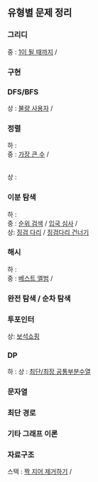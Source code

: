 ## 유형별 문제 정리 

### 그리디 
중 : [1이 될 때까지](https://vida0822.github.io/%EC%95%8C%EA%B3%A0%EB%A6%AC%EC%A6%98/Algorithm_1%EC%9D%B4-%EB%90%A0-%EB%95%8C%EA%B9%8C%EC%A7%80/) / 

### 구현 

### DFS/BFS 
상 : [불량 사용자](https://wry-decade-11f.notion.site/b71fc2613af846baa2abf95f12a29bbb?pvs=4) / 

### 정렬 
하 : 
<br>
중 : [가장 큰 수](https://vida0822.github.io/%EC%95%8C%EA%B3%A0%EB%A6%AC%EC%A6%98/Algorithm_%EC%A7%81%EC%A0%91-%EA%B8%B0%EC%A4%80-%EC%A0%95%ED%95%B4%EC%84%9C-%EC%A0%95%EB%A0%AC/) / 
    
<br> 
상 : 

### 이분 탐색 
하 : 
<br>
중 : [순위 검색](https://vida0822.github.io/%EC%95%8C%EA%B3%A0%EB%A6%AC%EC%A6%98/Algorithm_%EC%9E%90%EB%B0%94%EB%A1%9C%EC%BF%BC%EB%A6%AC%EA%B5%AC%ED%98%84%ED%95%98%EA%B8%B0/) / 
     [입국 심사](https://vida0822.github.io/%EC%95%8C%EA%B3%A0%EB%A6%AC%EC%A6%98/Algorithm_%EC%9E%85%EA%B5%AD%EC%8B%AC%EC%82%AC/) / 
<br> 
상: [징검 다리](https://wry-decade-11f.notion.site/4fc9916009f549609a7a8716410e008b?pvs=4) / [징검다리 건너기](https://wry-decade-11f.notion.site/5d11763651024cacb55c53bf3614b310)


### 해시 
하 : 
<br>
중 : [베스트 엘범](https://vida0822.github.io/%EC%95%8C%EA%B3%A0%EB%A6%AC%EC%A6%98/Algorithm_%EB%B2%A0%EC%8A%A4%ED%8A%B8-%EC%97%98%EB%B2%94/) / 


### 완전 탐색 / 순차 탐색

### 투포인터 
상: [보석쇼핑](https://wry-decade-11f.notion.site/113b30f3275340bdaa01c7f6f3c232d7?pvs=4) 

### DP 
하 : 
상 : [최단/최장 공통부분수열](https://wry-decade-11f.notion.site/0ec7e70e082b4462857500f4816c89a1?pvs=4)

### 문자열 

### 최단 경로 

### 기타 그래프 이론 

### 자료구조  
스택 : [짝 지어 제거하기](https://wry-decade-11f.notion.site/b84cfe8eb16e4bf6b955d36b6e65f244?pvs=4) / 

